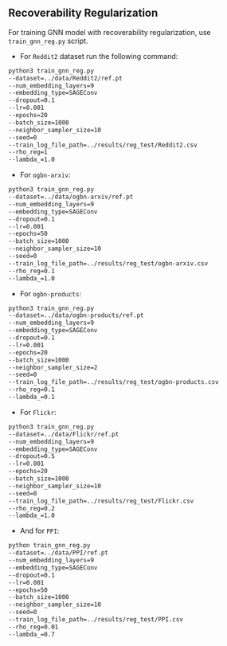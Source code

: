 ## Recoverability Regularization

For training GNN model with recoverability regularization, use `train_gnn_reg.py` script.

- For `Reddit2` dataset run the following command:
```bash
python3 train_gnn_reg.py
--dataset=../data/Reddit2/ref.pt
--num_embedding_layers=9
--embedding_type=SAGEConv
--dropout=0.1
--lr=0.001
--epochs=20
--batch_size=1000
--neighbor_sampler_size=10
--seed=0
--train_log_file_path=../results/reg_test/Reddit2.csv
--rho_reg=1
--lambda_=1.0
````

- For `ogbn-arxiv`:
```bash
python3 train_gnn_reg.py
--dataset=../data/ogbn-arxiv/ref.pt
--num_embedding_layers=9
--embedding_type=SAGEConv
--dropout=0.1
--lr=0.001
--epochs=50
--batch_size=1000
--neighbor_sampler_size=10
--seed=0
--train_log_file_path=../results/reg_test/ogbn-arxiv.csv
--rho_reg=0.1
--lambda_=1.0
```

- For `ogbn-products`:
```bash
python3 train_gnn_reg.py
--dataset=../data/ogbn-products/ref.pt
--num_embedding_layers=9
--embedding_type=SAGEConv
--dropout=0.1
--lr=0.001
--epochs=20
--batch_size=1000
--neighbor_sampler_size=2
--seed=0
--train_log_file_path=../results/reg_test/ogbn-products.csv
--rho_reg=0.1
--lambda_=0.1
```

- For `Flickr`:
```bash
python3 train_gnn_reg.py
--dataset=../data/Flickr/ref.pt
--num_embedding_layers=9
--embedding_type=SAGEConv
--dropout=0.5
--lr=0.001
--epochs=20
--batch_size=1000
--neighbor_sampler_size=10
--seed=0
--train_log_file_path=../results/reg_test/Flickr.csv
--rho_reg=0.2
--lambda_=1.0
```

- And for `PPI`:
```bash
python train_gnn_reg.py
--dataset=../data/PPI/ref.pt
--num_embedding_layers=9
--embedding_type=SAGEConv
--dropout=0.1
--lr=0.001
--epochs=50
--batch_size=1000
--neighbor_sampler_size=10
--seed=0
--train_log_file_path=../results/reg_test/PPI.csv
--rho_reg=0.01
--lambda_=0.7
```
